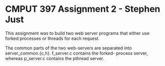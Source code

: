 CMPUT 397 Assignment 2 - Stephen Just
=====================================

This assignment was to build two web server programs that
either use forked processes or threads for each request.

The common parts of the two web-servers are separated into
server_common.{c,h}. f_server.c contains the forked-
process server, whereas p_server.c contains the pthread
server.
